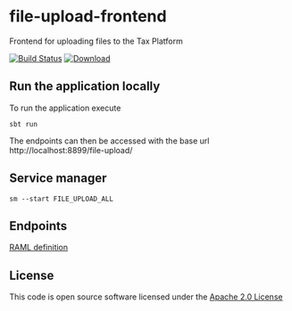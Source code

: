 # file-upload-frontend

Frontend for uploading files to the Tax Platform

[![Build Status](https://travis-ci.org/hmrc/file-upload-frontend.svg?branch=master)](https://travis-ci.org/hmrc/file-upload-frontend) [ ![Download](https://api.bintray.com/packages/hmrc/releases/file-upload-frontend/images/download.svg) ](https://bintray.com/hmrc/releases/file-upload-frontend/_latestVersion)

## Run the application locally

To run the application execute

```
sbt run
```

The endpoints can then be accessed with the base url http://localhost:8899/file-upload/

## Service manager

```
sm --start FILE_UPLOAD_ALL
```

## Endpoints
            
[RAML definition](raml/file-upload-frontend.raml)
            
## License

This code is open source software licensed under the [Apache 2.0 License]("http://www.apache.org/licenses/LICENSE-2.0.html")
